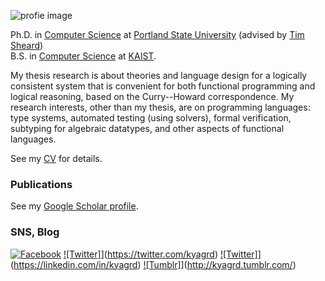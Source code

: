 ![profie image](http://kyagrd.github.io/images/kya_face.jpg)

Ph.D. in [Computer Science](http://cs.pdx.edu/)
at [Portland State University](http://www.pdx.edu/)
(advised by [Tim Sheard](http://cs.pdx.edu/~sheard/))
<br>
B.S. in [Computer Science](http://cs.kaist.ac.kr/)
at [KAIST](http://www.kaist.ac.kr/).

My thesis research is about theories and language design for
a logically consistent system that is convenient for both
functional programming and logical reasoning, based on the Curry--Howard correspondence.
My research interests, other than my thesis, are on programming languages:
type systems, automated testing (using solvers), formal verification, subtyping for algebraic datatypes,
and other aspects of functional languages.

See my [CV](https://github.com/kyagrd/cv/blob/master/kyagrd_tumblr_cv.pdf?raw=true) for details.

### Publications
See my [Google Scholar profile](http://scholar.google.com/citations?hl=en&user=n-GwE98AAAAJ).

### SNS, Blog
[![Facebook](https://kyagrd.github.io/images/fb_icon32.png)](http://facebook.com/kyagrd)
[![Twitter]](https://kyagrd.github.io/images/twitter_icon32.png)](https://twitter.com/kyagrd)
[![Twitter]](https://kyagrd.github.io/images/linkedin_icon32.png)](https://linkedin.com/in/kyagrd)
[![Tumblr]](https://kyagrd.github.io/images/tumblr_icon32.png)](http://kyagrd.tumblr.com/)
